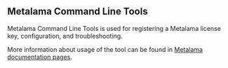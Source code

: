 ## Metalama Command Line Tools

Metalama Command Line Tools is used for registering a Metalama license key, configuration, and troubleshooting.

More information about usage of the tool can be found in [Metalama documentation pages](https://doc.metalama.net).